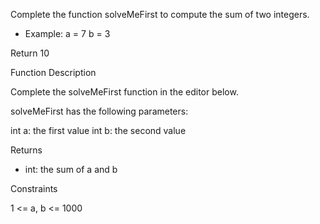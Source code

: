 Complete the function solveMeFirst to compute the sum of two integers.

- Example:
a = 7
b = 3

Return 10

Function Description

Complete the solveMeFirst function in the editor below.

solveMeFirst has the following parameters:

int a: the first value
int b: the second value

Returns
- int: the sum of a and b 

Constraints

1 <= a, b <= 1000
